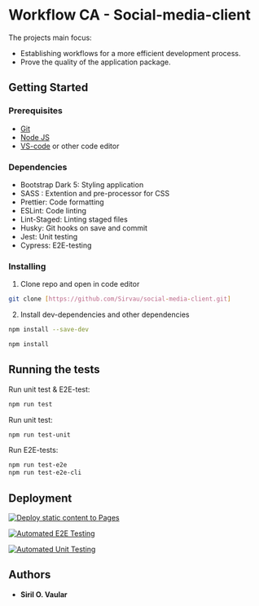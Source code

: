 # Workflow CA - Social-media-client

The projects main focus:

- Establishing workflows for a more efficient development process.
- Prove the quality of the application package.

## Getting Started

### Prerequisites

- [Git](https://git-scm.com/downloads)
- [Node JS](https://nodejs.org/en/download)
- [VS-code](https://code.visualstudio.com/download) or other code editor

### Dependencies

- Bootstrap Dark 5: Styling application
- SASS : Extention and pre-processor for CSS
- Prettier: Code formatting
- ESLint: Code linting
- Lint-Staged: Linting staged files
- Husky: Git hooks on save and commit
- Jest: Unit testing
- Cypress: E2E-testing

### Installing

1. Clone repo and open in code editor

```bash
git clone [https://github.com/Sirvau/social-media-client.git]
```

2. Install dev-dependencies and other dependencies

```bash
npm install --save-dev
```

```bash
npm install
```

## Running the tests

Run unit test & E2E-test:

```bash
npm run test
```

Run unit test:

```bash
npm run test-unit
```

Run E2E-tests:

```bash
npm run test-e2e
npm run test-e2e-cli
```

## Deployment

[![Deploy static content to Pages](https://github.com/Sirvau/social-media-client/actions/workflows/pages.yml/badge.svg?branch=workflow)](https://github.com/Sirvau/social-media-client/actions/workflows/pages.yml)

[![Automated E2E Testing](https://github.com/Sirvau/social-media-client/actions/workflows/e2e-test.yml/badge.svg)](https://github.com/Sirvau/social-media-client/actions/workflows/e2e-test.yml)

[![Automated Unit Testing](https://github.com/Sirvau/social-media-client/actions/workflows/unit-test.yml/badge.svg)](https://github.com/Sirvau/social-media-client/actions/workflows/unit-test.yml)

## Authors

- **Siril O. Vaular**
